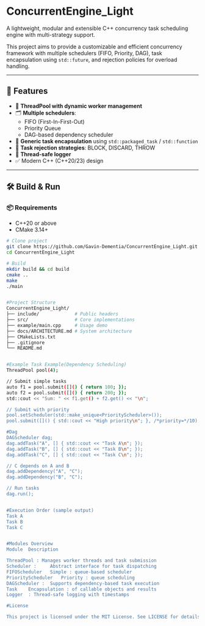 # ConcurrentEngine_Light

A lightweight, modular and extensible C++ concurrency task scheduling engine with multi-strategy support.

This project aims to provide a customizable and efficient concurrency framework with multiple schedulers (FIFO, Priority, DAG), task encapsulation using `std::future`, and rejection policies for overload handling.

---

## 🌟 Features

- 🧵 **ThreadPool with dynamic worker management**
- 🗂️ **Multiple schedulers**:
  - FIFO (First-In-First-Out)
  - Priority Queue
  - DAG-based dependency scheduler
- 🔮 **Generic task encapsulation** using `std::packaged_task` / `std::function`
- 🚫 **Task rejection strategies**: BLOCK, DISCARD, THROW
- 📜 **Thread-safe logger**
- ✅ Modern C++ (C++20/23) design

---

## 🛠️ Build & Run

### 📦 Requirements

- C++20 or above
- CMake 3.14+

```bash
# Clone project
git clone https://github.com/Gavin-Dementia/ConcurrentEngine_Light.git
cd ConcurrentEngine_Light

# Build
mkdir build && cd build
cmake ..
make
./main


#Project Structure 
ConcurrentEngine_Light/
├── include/             # Public headers
├── src/                 # Core implementations
├── example/main.cpp     # Usage demo
├── docs/ARCHITECTURE.md # System architecture
├── CMakeLists.txt
├── .gitignore
└── README.md


#Example Task Example(Dependency Scheduling)
ThreadPool pool(4);

// Submit simple tasks
auto f1 = pool.submit([]() { return 100; });
auto f2 = pool.submit([]() { return 200; });
std::cout << "Sum: " << f1.get() + f2.get() << "\n";

// Submit with priority
pool.setScheduler(std::make_unique<PriorityScheduler>());
pool.submit([]() { std::cout << "High priority\n"; }, /*priority=*/10);

#Dag
DAGScheduler dag;
dag.addTask("A", [] { std::cout << "Task A\n"; });
dag.addTask("B", [] { std::cout << "Task B\n"; });
dag.addTask("C", [] { std::cout << "Task C\n"; });

// C depends on A and B
dag.addDependency("A", "C");
dag.addDependency("B", "C");

// Run tasks
dag.run();


#Execution Order (sample output)
Task A
Task B
Task C


#Modules Overview
Module	Description

ThreadPool : Manages worker threads and task submission
Scheduler : 	Abstract interface for task dispatching
FIFOScheduler	Simple : queue-based scheduler
PriorityScheduler	Priority : queue scheduling
DAGScheduler : 	Supports dependency-based task execution
Task	Encapsulation : of callable objects and results
Logger	: Thread-safe logging with timestamps

#License

This project is licensed under the MIT License. See LICENSE for details.